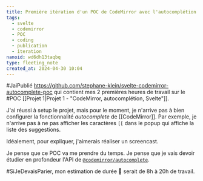 ```yaml
---
title: Première itération d'un POC de CodeMirror avec l'autocomplétion
tags:
  - svelte
  - codemirror
  - POC
  - coding
  - publication
  - iteration
nanoid: wd6dh13taqbq
type: fleeting_note
created_at: 2024-04-30 10:04
---
```

#JaiPublié https://github.com/stephane-klein/svelte-codemirror-autocomplete-poc qui contient mes 2 premières heures de travail sur le #POC [[Projet 1|Projet 1 - "CodeMirror, autocomplétion, Svelte"]].

J'ai réussi à setup le projet, mais pour le moment, je n'arrive pas à bien configurer la fonctionnalité *autocomplete* de [[CodeMirror]]. Par exemple, je n'arrive pas à ne pas afficher les caractères `[[` dans le popup qui affiche la liste des suggestions.

Idéalement, pour expliquer, j'aimerais réaliser un screencast.

Je pense que ce POC va me prendre du temps. Je pense que je vais devoir étudier en profondeur l'API de [`@codemirror/autocomplete`](https://codemirror.net/docs/ref/#autocomplete).

#SiJeDevaisParier, mon estimation de durée 🤔 serait de 8h à 20h de travail.
